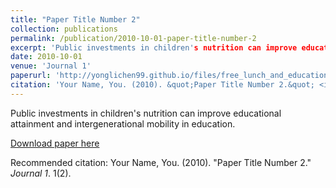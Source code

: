 ```yaml
---
title: "Paper Title Number 2"
collection: publications
permalink: /publication/2010-10-01-paper-title-number-2
excerpt: 'Public investments in children's nutrition can improve educational attainment and intergenerational mobility in education.'
date: 2010-10-01
venue: 'Journal 1'
paperurl: 'http://yonglichen99.github.io/files/free_lunch_and_education_v4.5.pdf'
citation: 'Your Name, You. (2010). &quot;Paper Title Number 2.&quot; <i>Journal 1</i>. 1(2).'
---
```

Public investments in children's nutrition can improve educational attainment and intergenerational mobility in education.

[Download paper here](http://yonglichen99.github.io/files/free_lunch_and_education_v4.5.pdf)

Recommended citation: Your Name, You. (2010). "Paper Title Number 2." <i>Journal 1</i>. 1(2).

